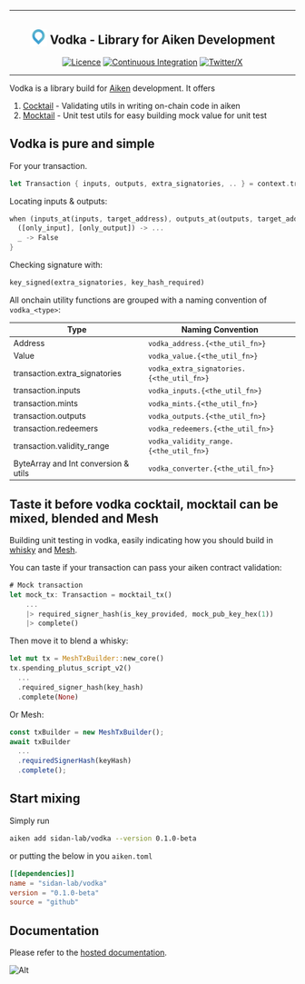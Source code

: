 <div align="center">
  <hr />
    <h2 align="center" style="border-bottom: none"><img style="position: relative; top: 0.25rem;" src="https://raw.githubusercontent.com/sidan-lab/brand_assets/main/sidan_square.png" alt="Aiken" height="30" /> Vodka - Library for Aiken Development</h2>

[![Licence](https://img.shields.io/github/license/sidan-lab/vodka)](https://github.com/sidan-lab/vodka/blob/main/LICENSE)
[![Continuous Integration](https://github.com/sidan-lab/vodka/actions/workflows/build_docs.yml/badge.svg?branch=main)](https://github.com/sidan-lab/vodka/actions/workflows/build_docs.yml)
[![Twitter/X](https://img.shields.io/badge/Follow%20us-@sidan__lab-blue?logo=x)](https://x.com/sidan_lab)

  <hr/>
</div>

Vodka is a library build for [Aiken](https://aiken-lang.org/) development. It offers

1. [Cocktail](https://sidan-lab.github.io/vodka/cocktail.html) - Validating utils in writing on-chain code in aiken
2. [Mocktail](https://sidan-lab.github.io/vodka/mocktail.html) - Unit test utils for easy building mock value for unit test

## Vodka is pure and simple

For your transaction.

```rs
let Transaction { inputs, outputs, extra_signatories, .. } = context.transaction
```

Locating inputs & outputs:

```rs
when (inputs_at(inputs, target_address), outputs_at(outputs, target_address)) is {
  ([only_input], [only_output]) -> ...
  _ -> False
}
```

Checking signature with:

```rs
key_signed(extra_signatories, key_hash_required)
```

All onchain utility functions are grouped with a naming convention of `vodka_<type>`:

| Type                                 | Naming Convention                         |
| ------------------------------------ | ----------------------------------------- |
| Address                              | `vodka_address.{<the_util_fn>}`           |
| Value                                | `vodka_value.{<the_util_fn>}`             |
| transaction.extra_signatories        | `vodka_extra_signatories.{<the_util_fn>}` |
| transaction.inputs                   | `vodka_inputs.{<the_util_fn>}`            |
| transaction.mints                    | `vodka_mints.{<the_util_fn>}`             |
| transaction.outputs                  | `vodka_outputs.{<the_util_fn>}`           |
| transaction.redeemers                | `vodka_redeemers.{<the_util_fn>}`         |
| transaction.validity_range           | `vodka_validity_range.{<the_util_fn>}`    |
| ByteArray and Int conversion & utils | `vodka_converter.{<the_util_fn>}`         |

## Taste it before vodka cocktail, mocktail can be mixed, blended and Mesh

Building unit testing in vodka, easily indicating how you should build in [whisky](https://whisky.sidan.io/) and [Mesh](https://meshjs.dev/).

You can taste if your transaction can pass your aiken contract validation:

```rs
# Mock transaction
let mock_tx: Transaction = mocktail_tx()
    ...
    |> required_signer_hash(is_key_provided, mock_pub_key_hex(1))
    |> complete()
```

Then move it to blend a whisky:

```rs
let mut tx = MeshTxBuilder::new_core()
tx.spending_plutus_script_v2()
  ...
  .required_signer_hash(key_hash)
  .complete(None)

```

Or Mesh:

```ts
const txBuilder = new MeshTxBuilder();
await txBuilder
  ...
  .requiredSignerHash(keyHash)
  .complete();
```

## Start mixing

Simply run

```sh
aiken add sidan-lab/vodka --version 0.1.0-beta
```

or putting the below in you `aiken.toml`

```toml
[[dependencies]]
name = "sidan-lab/vodka"
version = "0.1.0-beta"
source = "github"
```

## Documentation

Please refer to the [hosted documentation](https://sidan-lab.github.io/vodka/).

![Alt](https://repobeats.axiom.co/api/embed/54410212b620c3299be792bde8965a3371348895.svg "Repobeats analytics image")
